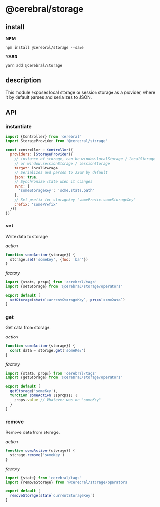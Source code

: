 # @cerebral/storage

## install
**NPM**

`npm install @cerebral/storage --save`

**YARN**

`yarn add @cerebral/storage`

## description
This module exposes local storage or session storage as a provider,
where it by default parses and serializes to JSON.

## API

### instantiate

```js
import {Controller} from 'cerebral'
import StorageProvider from '@cerebral/storage'

const controller = Controller({
  providers: [StorageProvider({
    // instance of storage, can be window.localStorage / localStorage
    // or window.sessionStorage / sessionStorage
    target: localStorage
    // Serializes and parses to JSON by default
    json: true,
    // Synchronize state when it changes
    sync: {
      'someStorageKey': 'some.state.path'
    },
    // Set prefix for storagekey "somePrefix.someStorageKey"
    prefix: 'somePrefix'
  })]
})
```

### set
Write data to storage.

*action*
```javascript
function someAction({storage}) {
  storage.set('someKey', {foo: 'bar'})
}
```

*factory*
```javascript
import {state, props} from 'cerebral/tags'
import {setStorage} from '@cerebral/storage/operators'

export default [
  setStorage(state`currentStorageKey`, props`someData`)
]
```

### get
Get data from storage.

*action*
```javascript
function someAction({storage}) {
  const data = storage.get('someKey')
}
```

*factory*
```javascript
import {state, props} from 'cerebral/tags'
import {getStorage} from '@cerebral/storage/operators'

export default [
  getStorage('someKey'),
  function someAction ({props}) {
    props.value // Whatever was on "someKey"
  }
]
```

### remove
Remove data from storage.

*action*
```javascript
function someAction({storage}) {
  storage.remove('someKey')
}
```

*factory*
```javascript
import {state} from 'cerebral/tags'
import {removeStorage} from '@cerebral/storage/operators'

export default [
  removeStorage(state`currentStorageKey`)
]
```
